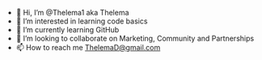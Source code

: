 - 👋 Hi, I’m @Thelema1 aka Thelema
- 👀 I’m interested in learning code basics
- 🌱 I’m currently learning GitHub
- 💞️ I’m looking to collaborate on Marketing, Community and Partnerships
- 📫 How to reach me ThelemaD@gmail.com

<!---
Thelema1/Thelema1 is a ✨ special ✨ haha
--->
